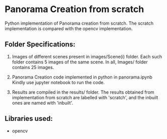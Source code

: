 # Panorama Creation from scratch  
Python implementation of Panorama creation from scratch. The scratch implementation is compared with the opencv implementation. 


## Folder Specifications:
1. Images of different scenes present in images/Scene(i) folder. Each such folder contains 5 images of the same scene. In all, Images/ folder contains 25 images.

2. Panorama Creation code implemented in python in panorama.ipynb
   Kindly use jupyter notebook to run the code. 

3. Results are compiled in the results/ folder. The results obtained from implementation from scratch are labelled with 'scratch', and the inbuilt ones are named with 'inbuilt'.

 
## Libraries used:
- opencv



